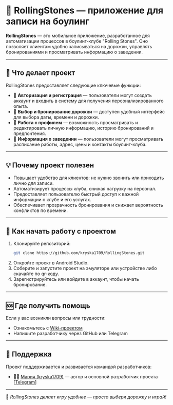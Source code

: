# 🎳 RollingStones — приложение для записи на боулинг

**RollingStones** — это мобильное приложение, разработанное для автоматизации процессов в боулинг-клубе "Rolling Stones". Оно позволяет клиентам удобно записываться на дорожки, управлять бронированиями и просматривать информацию о заведении.

---

## 📌 Что делает проект

RollingStones предоставляет следующие ключевые функции:

- 🔐 **Авторизация и регистрация** — пользователи могут создать аккаунт и входить в систему для получения персонализированного опыта.
- 🎯 **Выбор и бронирование дорожки** — доступен удобный интерфейс для выбора даты, времени и дорожки.
- 👤 **Работа с профилем** — возможность просматривать и редактировать личную информацию, историю бронирований и предпочтения.
- 🏢 **Информация о заведении** — пользователи могут просматривать расписание работы, адрес, цены и контакты боулинг-клуба.

---

## 💡 Почему проект полезен

- Повышает удобство для клиентов: не нужно звонить или приходить лично для записи.
- Автоматизирует процессы клуба, снижая нагрузку на персонал.
- Предоставляет пользователю быстрый доступ к важной информации о клубе и его услугах.
- Обеспечивает прозрачность бронирования и снижает вероятность конфликтов по времени.

---

## 🚀 Как начать работу с проектом

1. Клонируйте репозиторий:
   ```bash
   git clone https://github.com/kryska1709/RollingStones.git
   ```
2. Откройте проект в Android Studio.
3. Соберите и запустите проект на эмуляторе или устройстве либо скачайте по qr-коду.
4. Зарегистрируйтесь или войдите в аккаунт, чтобы начать бронирование.

---

## 🆘 Где получить помощь

Если у вас возникли вопросы или трудности:

- Ознакомьтесь с [Wiki-проектом](https://github.com/kryska1709/RollingStones/wiki)
- Напишите разработчику через GitHub или Telegram

---

## 👥 Поддержка

Проект поддерживается и развивается командой разработчиков:

- 👩‍💻 [Мария (kryska1709)](https://github.com/kryska1709) — автор и основной разработчик проекта [[Telegram](https://t.me/kriska_lestnits)]

---

📲 *RollingStones делает игру удобнее — просто выбери дорожку и играй!*


